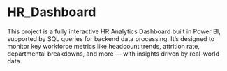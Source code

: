 # HR_Dashboard
This project is a fully interactive HR Analytics Dashboard built in Power BI, supported by SQL queries for backend data processing. It’s designed to monitor key workforce metrics like headcount trends, attrition rate, departmental breakdowns, and more — with insights driven by real-world data.
